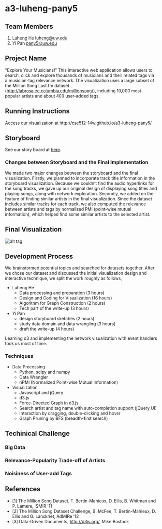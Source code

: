a3-luheng-pany5
===============

## Team Members

1. Luheng He luheng@uw.edu
2. Yi Pan pany5@uw.edu

## Project Name
"Explore Your Musicians!"
This interactive web application allows users to search, click and explore thousands of musicians and their related tags via a musician-tag relevance network. The visualization uses a large subset of the Million Song Last.fm dataset (http://labrosa.ee.columbia.edu/millionsong/), including 10,000 most popular artists and about 400 user-added tags.

## Running Instructions

Access our visualization at http://cse512-14w.github.io/a3-luheng-pany5/

## Storyboard

See our story board at [here](storyboard.pdf?raw=true).

### Changes between Storyboard and the Final Implementation

We made two major changes between the storyboard and the final visualization. Firstly, we planned to incorporate track title information in the storyboard visualization. Because we couldn’t find the audio hyperlinks for the song tracks, we gave up our original design of displaying song titles and playing songs, along with network exploration. Secondly, we added on the feature of finding similar artists in the final visualization. Since the dataset includes similar tracks for each track, we also computed the relevance between artists and tags by normalized PMI (point-wise mutual information), which helped find some similar artists to the selected artist.

## Final Visualization
![alt tag](https://raw.github.com/CSE512-14W/a3-luheng-pany5/master/writeup/Screen%20Shot%202014-02-10%20at%201.22.30%20PM.png)

## Development Process

We brainstormed potential topics and searched for datasets together. After we chose our dataset and discussed the initial visualization design and interactive technique, we split the work roughly as follows,
- Luheng He
  -	Data processing and preparation				        (3 hours) 	
  -	Design and Coding for Visualization			      (16 hours)
  -	Algorithm for Graph Construction				      (2 hours)
  -	Tech part of the write-up					            (3 hours)
- Yi Pan
  -	design storyboard sketches				            (2 hours)
  -	study data domain and data wrangling 		    	(3 hours)
  - draft the write-up                    				(4 hours)

Learning d3 and implementing the network visualization with event handlers took us most of time.

### Techniques
- Data Processing
  - Python, scipy and numpy
  - Data Wrangler
  - nPMI (Normalized Point-wise Mutual Information)
- Visualization
  - Javascript and jQuery
  - d3.js
  - Force-Directed Graph in d3.js
  - Search artist and tag name with auto-completion support (jQuery UI)
  - Interaction by dragging, double-clicking and hover
  - Graph Pruning by BFS (breadth-first search)

## Techinical Challenge

### Big Data

### Relevance-Popularity Trade-off of Artists

### Noisiness of User-add Tags


## References
- [1] The Million Song Dataset, T. Bertin-Mahieux, D. Ellis, B. Whitman and P. Lamere, ISMIR '11
- [2] The Million Song Dataset Challenge, B. McFee, T. Bertin-Mahieux, D. Ellis and G. Lanckriet, AdMIRe '12
- [3] Data-Driven Documents, http://d3js.org/, Mike Bostock

